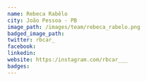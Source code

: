 ```yaml
---
name: Rebeca Rabêlo
city: João Pessoa - PB
image_path: /images/team/rebeca_rabelo.png
badged_image_path:
twitter: rbcar_
facebook:
linkedin:
website: https:/instagram.com/rbcar___
badges:
---
```


